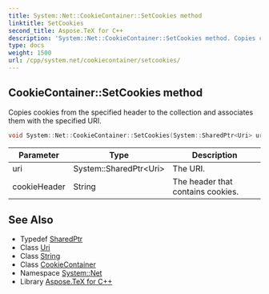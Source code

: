```yaml
---
title: System::Net::CookieContainer::SetCookies method
linktitle: SetCookies
second_title: Aspose.TeX for C++
description: 'System::Net::CookieContainer::SetCookies method. Copies cookies from the specified header to the collection and associates them with the specified URI in C++.'
type: docs
weight: 1500
url: /cpp/system.net/cookiecontainer/setcookies/
---
```

## CookieContainer::SetCookies method


Copies cookies from the specified header to the collection and associates them with the specified URI.

```cpp
void System::Net::CookieContainer::SetCookies(System::SharedPtr<Uri> uri, String cookieHeader)
```


| Parameter | Type | Description |
| --- | --- | --- |
| uri | System::SharedPtr\<Uri\> | The URI. |
| cookieHeader | String | The header that contains cookies. |

## See Also

* Typedef [SharedPtr](../../../system/sharedptr/)
* Class [Uri](../../../system/uri/)
* Class [String](../../../system/string/)
* Class [CookieContainer](../)
* Namespace [System::Net](../../)
* Library [Aspose.TeX for C++](../../../)
